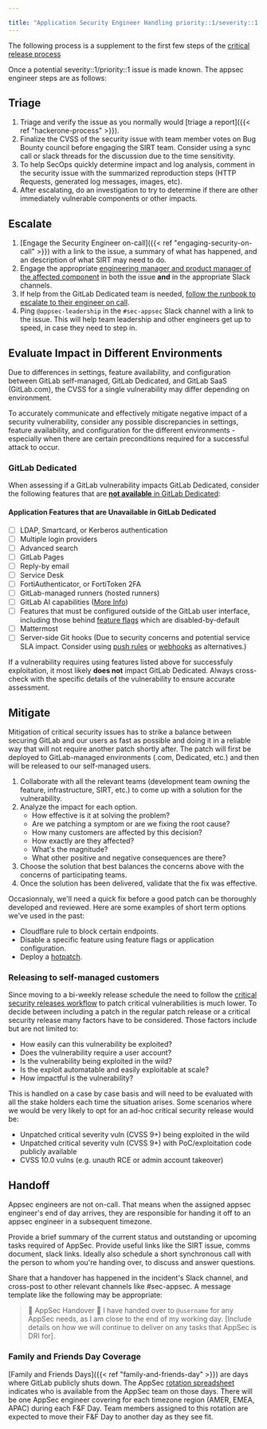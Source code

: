 ```yaml
---

title: "Application Security Engineer Handling priority::1/severity::1 Issues"
---
```


The following process is a supplement to the first few steps of the [critical release process](https://gitlab.com/gitlab-org/release/docs/blob/master/general/security/process.md#critical-security-releases)

Once a potential severity::1/priority::1 issue is made known. The appsec engineer steps are as follows:

## Triage

1. Triage and verify the issue as you normally would [triage a report]({{< ref "hackerone-process" >}}).
1. Finalize the CVSS of the security issue with team member votes on Bug Bounty council before engaging the SIRT team. Consider using a sync call or slack threads for the discussion due to the time sensitivity.
1. To help SecOps quickly determine impact and log analysis, comment in the security issue with the summarized reproduction steps (HTTP Requests, generated log messages, images, etc).
1. After escalating, do an investigation to try to determine if there are other immediately vulnerable components or other impacts.

## Escalate

1. [Engage the Security Engineer on-call]({{< ref "engaging-security-on-call" >}}) with a link to the issue, a summary of what has happened, and an description of what SIRT may need to do.
1. Engage the appropriate [engineering manager and product manager of the affected component](/handbook/product/categories/) in both the issue **and** in the appropriate Slack channels.
1. If help from the GitLab Dedicated team is needed, [follow the runbook to escalate to their engineer on call](https://gitlab-com.gitlab.io/gl-infra/gitlab-dedicated/team/runbooks/on-call.html#escalating-to-an-on-call-person).
1. Ping `@appsec-leadership` in the `#sec-appsec` Slack channel with a link to the issue. This will help team leadership and other engineers get up to speed, in case they need to step in.

## Evaluate Impact in Different Environments

Due to differences in settings, feature availability, and configuration between GitLab self-managed, GitLab Dedicated, and GitLab SaaS (GitLab.com), the CVSS for a single vulnerability may differ depending on environment.

To accurately communicate and effectively mitigate negative impact of a security vulnerability, consider any possible discrepancies in settings, feature availability, and configuration for the different environments - especially when there are certain preconditions required for a successful attack to occur.

### GitLab Dedicated

When assessing if a GitLab vulnerability impacts GitLab Dedicated, consider the following features that are [**not available** in GitLab Dedicated](https://docs.gitlab.com/ee/subscriptions/gitlab_dedicated/#features-that-are-not-available):

#### Application Features that are Unavailable in GitLab Dedicated

- [ ]  LDAP, Smartcard, or Kerberos authentication
- [ ]  Multiple login providers
- [ ]  Advanced search
- [ ]  GitLab Pages
- [ ]  Reply-by email
- [ ]  Service Desk
- [ ]  FortiAuthenticator, or FortiToken 2FA
- [ ]  GitLab-managed runners (hosted runners)
- [ ]  GitLab AI capabilities ([More Info](https://about.gitlab.com/direction/saas-platforms/dedicated/#supporting-ai-features-on-gitlab-dedicated))
- [ ]  Features that must be configured outside of the GitLab user interface, including those behind [feature flags](https://docs.gitlab.com/ee/user/feature_flags.html) which are disabled-by-default
- [ ]  Mattermost
- [ ]  Server-side Git hooks (Due to security concerns and potential service SLA impact. Consider using [push rules](https://docs.gitlab.com/ee/user/project/repository/push_rules.html) or [webhooks](https://docs.gitlab.com/ee/user/project/integrations/webhooks.html) as alternatives.)

If a vulnerability requires using features listed above for successfuly exploitation, it most likely **does not** impact GitLab Dedicated. Always cross-check with the specific details of the vulnerability to ensure accurate assessment.

## Mitigate

Mitigation of critical security issues has to strike a balance between securing GitLab and our users as fast as possible and doing it in a reliable way that will not require another patch shortly after.
The patch will first be deployed to GitLab-managed environments (.com, Dedicated, etc.) and then will be released to our self-managed users.

1. Collaborate with all the relevant teams (development team owning the feature, infrastructure, SIRT, etc.) to come up with a solution for the vulnerability.
1. Analyze the impact for each option.
    - How effective is it at solving the problem?
    - Are we patching a symptom or are we fixing the root cause?
    - How many customers are affected by this decision?
    - How exactly are they affected?
    - What's the magnitude?
    - What other positive and negative consequences are there?
1. Choose the solution that best balances the concerns above with the concerns of participating teams.
1. Once the solution has been delivered, validate that the fix was effective.

Occasionnaly, we'll need a quick fix before a good patch can be thoroughly developed and reviewed.
Here are some examples of short term options we've used in the past:
- Cloudflare rule to block certain endpoints.
- Disable a specific feature using feature flags or application configuration.
- Deploy a [hotpatch](https://gitlab.com/gitlab-org/release/docs/blob/master/general/deploy/post-deployment-patches.md).

### Releasing to self-managed customers

Since moving to a bi-weekly release schedule the need to follow the [critical security releases workflow](https://gitlab.com/gitlab-org/release/docs/blob/master/general/security/security-engineer.md##critical-security-releases) to patch critical vulnerabilities is much lower.
To decide between including a patch in the regular patch release or a critical security release many factors have to be considered.
Those factors include but are not limited to:

- How easily can this vulnerability be exploited?
- Does the vulnerability require a user account?
- Is the vulnerability being exploited in the wild?
- Is the exploit automatable and easily exploitable at scale?
- How impactful is the vulnerability?

This is handled on a case by case basis and will need to be evaluated with all the stake holders each time the situation arises.
Some scenarios where we would be very likely to opt for an ad-hoc critical security release would be:

- Unpatched critical severity vuln (CVSS 9+) being exploited in the wild
- Unpatched critical severity vuln (CVSS 9+) with PoC/exploitation code publicly available
- CVSS 10.0 vulns (e.g. unauth RCE or admin account takeover)

## Handoff

Appsec engineers are not on-call. That means when the assigned appsec engineer's end of day arrives, they are responsible for handing it off to an appsec engineer in a subsequent timezone.

Provide a brief summary of the current status and outstanding or upcoming tasks required of AppSec. Provide useful links like the SIRT issue, comms document, slack links. Ideally also schedule a short synchronous call with the person to whom you're handing over, to discuss and answer questions.

Share that a handover has happened in the incident's Slack channel, and cross-post to other relevant channels like #sec-appsec. A message template like the following may be appropriate:

> 🤝 AppSec Handover 🤝  I have handed over to `@username` for any AppSec needs, as I am close to the end of my working day. [Include details on how we will continue to deliver on any tasks that AppSec is DRI for].

### Family and Friends Day Coverage

[Family and Friends Days]({{< ref "family-and-friends-day" >}}) are days where GitLab publicly shuts down. The AppSec [rotation spreadsheet](https://docs.google.com/spreadsheets/d/18vz84dgTfetTaBjbOCXaLKNfzLYMiy_tBW6RfEUYYHk/edit#gid=1486863602) indicates who is available from the AppSec team on those days. There will be one AppSec engineer covering for each timezone region (AMER, EMEA, APAC) during each F&F Day. Team members assigned to this rotation are expected to move their F&F Day to another day as they see fit.
